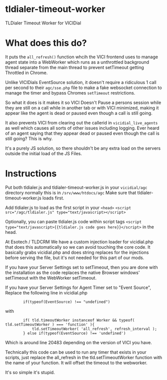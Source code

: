 # tldialer-timeout-worker
TLDialer Timeout Worker for VICIDial

# What does this do?

It puts the `all_refresh()` function whcih the VICI frontend uses to manage agent state into a WebWorker which runs as a unthrottled background thread separate from the main thread to prevent setTimeout getting Throttled in Chrome.

Unlike VICIDials EventSource solution, it doesn't require a ridiculous 1 call per second to their `agc/sse.php` file to make a fake websocket connection to manage the timer and bypass Chromes `setTimeout` restrictions.

So what it does is it makes it so VICI Doesn't Pause a persons session while they are still on a call while in another tab or with VICI minimized, making it appear like the agent is dead or paused even though a call is still going. 

It also prevents VICI from clearing out the callerid in `vicidial_live_agents` as well which causes all sorts of other issues including logging. Ever heard of an agent saying that they appear dead or paused even though the call is still going? This is why. 

It's a purely JS solution, so there shouldn't be any extra load on the servers outside the initial load of the JS Files. 

# Instructions

Put both tldialer.js and tldialer-timeout-worker.js in your `vicidial/agc` directory normally this is in `/srv/www/htdocs/agc` Make sure that tldialer-timeout-worker.js loads first.

Add tldialer.js to load as the first script in your `<head>` `<script src="/agc/tldialer.js" type="text/javascript></script>`

Optionally, you can paste tldialer.js code within script tags `<script type="text/javascript>{{tldialer.js code goes here}}</script>` in the head. 

At Esotech / TLDCRM We have a custom injection loader for vicidial.php that does this automatically so we can avoid touching the core code. It basically grabs vicidial.php and does string replaces for the injections before serving the file, but it's not needed for this part of our mods.

If you have your Server Settings set to setTimeout, then you are done with the installation as the code replaces the native Browser windows' setTimeout with the WebWorker setTimeout.

If you have your Server Settings for Agent Timer set to "Event Source", Replace the following line in vicidial.php

```
		if(typeof(EventSource) !== "undefined")
```

with 

```
		if( tld.timeoutWorker instanceof Worker && typeof( tld.setTimeoutWorker ) === 'function' ){
			tld.setTimeoutWorker( 'all_refresh', refresh_interval );
		} else if(typeof(EventSource) !== 'undefined')
```

Which is around line 20483 depending on the version of VICI you have.

Technically this code can be used to run any timer that exists in your scripts, just replace the all_refresh in the tld.setTimeoutWorker function with the name of your function. It will offset the timeout to the webworker.

It's so simple it's stupid. 
